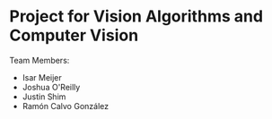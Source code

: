 # Project for Vision Algorithms and Computer Vision


Team Members:  

- Isar Meijer
- Joshua O'Reilly
- Justin Shim
- Ramón Calvo González
